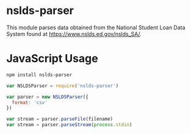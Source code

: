 # nslds-parser
This module parses data obtained from the National Student Loan Data System found at https://www.nslds.ed.gov/nslds_SA/.


# JavaScript Usage

```bash
npm install nslds-parser
```

```js
var NSLDSParser = require('nslds-parser')

var parser = new NSLDSParser({
  format: 'csv'
})

var stream = parser.parseFile(filename)
var stream = parser.parseStream(process.stdin)
```
